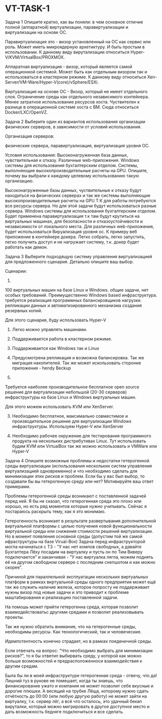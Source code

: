# VT-TASK-1

Задача 1
Опишите кратко, как вы поняли: в чем основное отличие полной (аппаратной) виртуализации, паравиртуализации и виртуализации на основе ОС.

Паравиртуализация это - визор установленный на ОС как сервис или роль. Может иметь микроядерную архетиктуру. И быть простым в использовании. К данному виду вирутализации относиться Hyper-V/KVM/VirtualBox/PROXMOX.

Аппаратная виртуализация - визор, который является самой операционной системой. Может быть как отдельным визором так и использоваться в кластерном режиме. К данному виду относиться Xen-Server/VM-Ware/Hyper-V(core)/vSphere/ESXi.

Виртуализация на основе ОС - Визор, который не имеет отдельного слоя. Ограничение среды как отдельного независимого контейнера. Менее затратное использование ресурсов хоста. Чуствителен к разнице в операционной системе хоста с ВМ. Сюда относиться Docker/LXC/OpenVZ.


Задача 2
Выберите один из вариантов использования организации физических серверов, в зависимости от условий использования.

Организация серверов:

физические сервера,
паравиртуализация,
виртуализация уровня ОС.

Условия использования:
Высоконагруженная база данных, чувствительная к отказу.
Различные web-приложения.
Windows системы для использования бухгалтерским отделом.
Системы, выполняющие высокопроизводительные расчеты на GPU.
Опишите, почему вы выбрали к каждому целевому использованию такую организацию.


Высоконагруженные базы данных, чуствительные к отказу будут находиться на физических серверах и так же системы выполняющие высокопроизводительные расчеты на GPU Т.К для работы потребуются все ресурсы сервера. Но для этой задачи будут использоваться разные сервера.
Windows системы для использования бухгалтерским отделом. Будет применена паравиртуализация т.к там будут крутиться на виртуальных машинах, для безопасности и отказоустойчивости и независимости от локального места.
Для различных web-приложения, будет использоваться Вируализация уровня ос. К примеру веб приложение в контейнере докера. Легко собрать, легко запустить, легко получить доступ и не нагружает систему, т.к. докер будет работать как демон.



Задача 3
Выберите подходящую систему управления виртуализацией для предложенного сценария. Детально опишите ваш выбор.

Сценарии:

1)
100 виртуальных машин на базе Linux и Windows. 
общие задачи, нет особых требований. 
Преимущественно Windows based инфраструктура.
требуется реализация программных балансировщиков нагрузки. 
репликации данных и автоматизированного механизма создания резервных копий.

Для этого сценария, буду использовать Hyper-V

1) Легко можно управлять машинами.
2) Поддерживается работа в кластерном режиме.
3) Поддерживается как Windows так и Linux
4) Предусмотрена репликация и возможна балансировка. Так же миграция накопителей. Так же может искользовать стороние приложения - hendy Beckup

2)
Требуется наиболее производительное бесплатное open source решение 
для виртуализации небольшой (20-30 серверов) инфраструктуры
на базе Linux и Windows виртуальных машин.

Для этого можем использовать KVM или XenServer.

3) Необходимо бесплатное, максимально совместимое и производительное решение для виртуализации Windows инфраструктуры.
Используем Hyper-V или XenServer

4) Необходимо рабочее окружение для тестирования программного продукта на нескольких дистрибутивах Linux.
Тут использовать будим KVM или VirtualBox так же можно использовать и VMWare или Hyper-V


Задача 4
Опишите возможные проблемы и недостатки гетерогенной среды виртуализации (использования нескольких систем управления виртуализацией одновременно) и что необходимо сделать для минимизации этих рисков и проблем. Если бы у вас был выбор, то создавали бы вы гетерогенную среду или нет? Мотивируйте ваш ответ примерами.

Проблемы гетерогенной среды возникают с поставленной задачей перед ней. Я бы не сказал, что гетерогенная среда это плохо или хорошо, но есть ряд моментов которые нужно учитывать. Сейчас я постараюсь раскрыть тему, как я это монимаю. 

Гетерогенность возникает в результате развертывания дополнительной виртуальной платформы с целью получения новой функциональности виртуальной среды или снижения стоимости решений виртуализации. Но в момент появления основной среды (допустим той же самой ифраструктуры на базе Virual-Box) Задача перед инфраструкторой могла начинаться с ТЗ - "У нас нет компов свободных, а давайте Бухгалтера Лёху посадим на виртуалку и пусть он по Тим Виверу подключается" и заканчивая - "У нас виртуалка лягла, можем поднять её на другом свободном сервере с последним снепшотом и как можно скорее".  

Причиной для параллельной эксплуатации нескольких виртуальных платформ в
рамках виртуальной среды одного предприятия может ещё так же служить наличие железа, которое попросту не поддерживает нужны визор под новые задачи и это приводит к проблеме маштабирования и реализацию поставленной задачи. 

На помошь может прийти гетерогенна среда, которая позволит взаимодействоватьс другими средами и позволит реализовывать проекты.

Так же нужно обратить внимание, что на гетерогенные среды, необходимы ресурсы. Как технологический, так и человеческие.

Идемпотентность конечно страдает, но в рамках поеденичной среды.

Если отвечать на вопрос: "Что необходимо выбрать для минимизации рисков?", то я бы ответил выбирвать среду, у которой как можно больше возможностей и предрасположенноси взаимодействия к другим средам.

Была бы ли в моей инфраструктуре гетерогенная среда - отвечу, что да! Лишний туз в рукове не помешает, когда ты знаешь, что финансирование ужато и компания не может позволит себе вкусные и дорогие плюшки. А весящий на трубке Лёща, которому нужно сдать отчётность до 00:00 (или любую другую работу) не может зайти на виртуалку, т.к. сервер лёг, а всё что осталось, это удачный бекап вируталки, который можно мигрировать в другое доступное место и дать возможность бедняге подключиться и все сделать.

